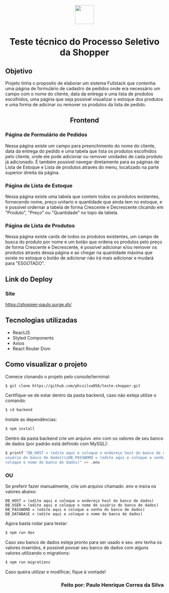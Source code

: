 <div align="center">
    <img width="60px"
        src="https://user-images.githubusercontent.com/104540624/194852937-649efe6e-b0ad-42c1-b87a-96b2d847cc3b.png" />
</div>

<h1 align="center">Teste técnico do Processo Seletivo da Shopper</h1>

<h2>Objetivo</h2>

<p>
    Projeto tinha o proposito de elaborar um sistema Fullstack que contenha uma página de formulário de cadastro de
    pedidos onde era necessário um campo com o nome do cliente, data da entrega e uma lista de produtos escolhidos, uma
    página que seja possível visualizar o estoque dos produtos e uma forma de adicinar ou remover os produtos da lista
    de pedido.
</p>

<h2 align="center">Frontend</h2>

<h3>Página de Formulário de Pedidos</h3>

<p>
    Nessa página existe um campo para preenchimento do nome do cliente, data da entrega do pedido e uma tabela que lista
    os produtos escolhidos pelo cliente, onde ele pode adicionar ou remover unidades de cada produto já adicionado. É
    também possível navegar diretamente para as páginas de Lista de Estoque e Lista de produtos através do menu,
    localizado na parte superior direita da página.
</p>

<h3>Página de Lista de Estoque</h3>

<p>
    Nessa página existe uma tabela que contem todos os produtos existentes, fornecendo nome, preço unitario e quantidade
    que ainda tem no estoque, e é possível ordernar a tabela de forma Crescente e Decrescente clicando em "Produto",
    "Preço" ou "Quantidade" no topo da tabela.
</p>

<h3>Página de Lista de Produtos</h3>

<p>
    Nessa página existe cards de todos os produtos existentes, um campo de busca do produto por nome e um botão que
    ordena os produtos pelo preço de forma Crescente e Decrescente, é possível adicionar e/ou remover os produtos
    através dessa página e ao chegar na quantidade máxima que existe no estoque o botão de adicionar não irá mais
    adicionar e mudará para "ESGOTADO".
</p>

<h2>Link do Deploy</h2>

<h3> Site </h3>
<a href="https://shopper-paulo.surge.sh/">
    https://shopper-paulo.surge.sh/
</a>

<h2>Tecnologias utilizadas</h2>

<ul>
    <li>ReactJS</li>
    <li>Styled Components</li>
    <li>Axios</li>
    <li>React Router Dom</li>
</ul>

<h2>Como visualizar o projeto</h2>

<p>Comece clonando o projeto pelo console/terminal:</p>

``` bash
$ git clone https://github.com/phcsilva056/teste-shopper.git
```
<p>Certifique-se de estar dentro da pasta backend, caso não esteja utilize o comando:</p>

``` bash
$ cd backend
```

<p>Instale as dependências:</p>

``` bash
$ npm install
```

<p>Dentro da pasta backend crie um arquivo .env com os valores de seu banco de dados (por padrão está definido com
    MySQL):</p>

``` bash
$ printf "DB_HOST = (edite aqui e coloque o endereço host do banco de dados)\nDB_USER = (edite aqui e coloque o nome de
usuário do banco de dados)\nDB_PASSWORD = (edite aqui e coloque a senha do banco de dados)\nDB_DATABASE = (edite aqui e
coloque o nome do banco de dados)" >> .env
```

<h3>OU</h3>

<p>Se preferir fazer manualmente, crie um arquivo chamado .env e insira os valores abaixo:</p>

```
DB_HOST = (edite aqui e coloque o endereço host do banco de dados)
DB_USER = (edite aqui e coloque o nome de usuário do banco de dados)
DB_PASSWORD = (edite aqui e coloque a senha do banco de dados)
DB_DATABASE = (edite aqui e coloque o nome do banco de dados)
```

<p>Agora basta rodar para testar:</p>

``` bash
$ npm run dev
```
<p>Caso seu banco de dados esteja pronto para ser usado e seu .env tenha os valores inseridos, é possível povoar seu
    banco de dados com alguns valores utilizando o migrations:</p>

``` bash
$ npm run migrations
```

<p>Caso queira utilizar e modificar, fique à vontade!</p>

<h3 align="right"> Feito por: Paulo Henrique Correa da Silva </h3>
